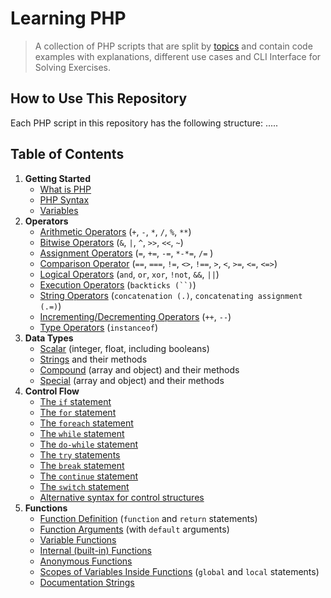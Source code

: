 # Learning PHP

> A collection of PHP scripts that are split by [topics](#table-of-contents) and contain code examples with explanations, different use cases and CLI Interface for Solving Exercises.

## How to Use This Repository

Each PHP script in this repository has the following structure:
.....

## Table of Contents

1. **Getting Started**
   - [What is PHP](src/getting_started/what_is_php.md)
   - [PHP Syntax](src/getting_started/php_syntax.md)
   - [Variables](src/getting_started/VariablesTest.php)
2. **Operators**
   - [Arithmetic Operators](src/operators/ArithmeticTest.php) (`+`, `-`, `*`, `/`, `%`, `**`)
   - [Bitwise Operators](src/operators/BitwiseTest.php) (`&`, `|`, `^`, `>>`, `<<`, `~`)
   - [Assignment Operators](src/operators/AssigmentTest.php) (`=`, `+=`, `-=`, `*-*=`, `/=` )
   - [Comparison Operator](src/operators/ComparisonTest.php) (`==`, `===`, `!=`, `<>`, `!==`, `>`, `<`, `>=`, `<=`, `<=>`)
   - [Logical Operators](src/operators/LogicalTest.php) (`and`, `or`, `xor`, `!not`, `&&`, `||`)
   - [Execution Operators](src/operators/ExecutionTest.php) (` backticks (``) `)
   - [String Operators](src/operators/StringTest.php) (`concatenation (.)`, `concatenating assignment (.=)`)
   - [Incrementing/Decrementing Operators](src/operators/IncTest.php) (`++`, `--`)
   - [Type Operators](src/operators/TypeTest.php) (`instanceof`)
3. **Data Types**
   - [Scalar](src/data_types/ScalarTest.php) (integer, float, including booleans)
   - [Strings](src/data_types/StringsTest.php) and their methods
   - [Compound](src/data_types/ArrayTest.php) (array and object) and their methods
   - [Special](src/data_types/SpecialTest.php) (array and object) and their methods
4. **Control Flow**
   - [The `if` statement](src/control_flow/IfTest.php)
   - [The `for` statement](src/control_flow/ForTest.php)
   - [The `foreach` statement](src/control_flow/ForeachTest.php)
   - [The `while` statement](src/control_flow/WhileTest.php)
   - [The `do-while` statement](src/control_flow/DowhileTest.php)
   - [The `try` statements](src/control_flow/TryTest.php)
   - [The `break` statement](src/control_flow/BreakTest.php)
   - [The `continue` statement](src/control_flow/ContinueTest.php)
   - [The `switch` statement](src/control_flow/SwitchTest.php)
   - [Alternative syntax for control structures](src/control_flow/AlternativeSyntaxTest.php)
5. **Functions**
   - [Function Definition](src/functions/FunctionDefinitionTest.php) (`function` and `return` statements)
   - [Function Arguments](src/functions/FunctionDefaultArgumentsTest.php) (with `default` arguments)
   - [Variable Functions](src/functions/FunctionVariableTest.php)
   - [Internal (built-in) Functions](src/unctions/FunctionBuiltInTest.php)
   - [Anonymous Functions](src/functions/FunctionAnonymousTest.php)
   - [Scopes of Variables Inside Functions](src/functions/FunctionScopesTest.php) (`global` and `local` statements)
   - [Documentation Strings](src/functions/FunctionDocumentationStringTest.php)
